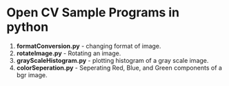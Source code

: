 # Open CV Sample Programs in python

1. **formatConversion.py** - changing format of image.
2. **rotateImage.py** - Rotating an image.
3. **grayScaleHistogram.py** - plotting histogram of a gray scale image.
4. **colorSeperation.py** - Seperating Red, Blue, and Green components of a bgr image.
